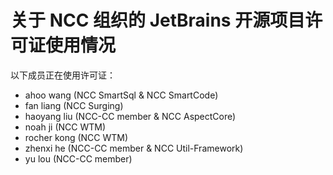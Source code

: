 # 关于 NCC 组织的 JetBrains 开源项目许可证使用情况

以下成员正在使用许可证：

- ahoo wang (NCC SmartSql & NCC SmartCode)
- fan liang (NCC Surging)
- haoyang liu (NCC-CC member & NCC AspectCore)
- noah ji (NCC WTM)
- rocher kong (NCC WTM)
- zhenxi he (NCC-CC member & NCC Util-Framework)
- yu lou (NCC-CC member)

